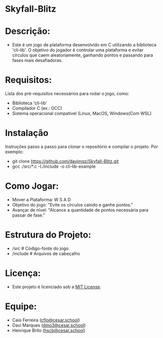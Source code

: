 # Skyfall-Blitz

# Descrição:
- Este é um jogo de plataforma desenvolvido em C utilizando a biblioteca 'cli-lib'. O objetivo do jogador é controlar uma plataforma e evitar círculos que caem aleatoriamente, ganhando pontos e passando para fases mais desafiadoras.

# Requisitos:
Lista dos pré-requisitos necessários para rodar o jogo, como:
- Biblioteca 'cli-lib'
- Compilador C (ex.: GCC)
- Sistema operacional compatível (Linux, MacOS, Windows(Com WSL)

# Instalação
Instruções passo a passo para clonar o repositório e compilar o projeto. Por exemplo:
- git clone https://github.com/davimqz/Skyfall-Blitz.git
- gcc ./src/*.c -I./include -o cli-lib-example

# Como Jogar:
- Mover a Plataforma: W S A D
- Objetivo do jogo: "Evite os círculos caindo e ganhe pontos."
- Avançar de nível: "Alcance a quantidade de pontos necessária para passar de fase."

# Estrutura do Projeto:
- /src       # Código-fonte do jogo
- /include   # Arquivos de cabeçalho

# Licença:
- Este projeto é licenciado sob a [MIT License](https://opensource.org/licenses/MIT).

# Equipe:
- Caio Ferreira (cflo@cesar.school)
- Davi Marques (dmo3@cesar.school)
- Henrique Brito (hscb@cesar.school)
